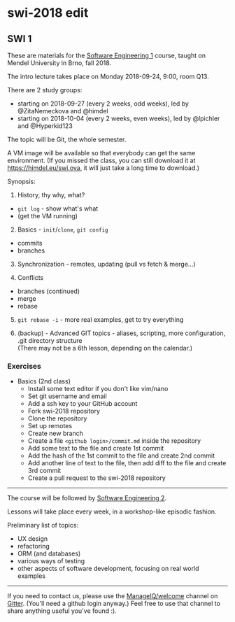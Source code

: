 # swi-2018 edit

## SWI 1

These are materials for the [Software Engineering 1](http://is.mendelu.cz/katalog/syllabus.pl?kod=PEF:SWI1) course, taught on Mendel University in Brno, fall 2018.

The intro lecture takes place on Monday 2018-09-24, 9:00, room Q13.

There are 2 study groups:

   * starting on 2018-09-27 (every 2 weeks, odd weeks), led by @ZitaNemeckova and @himdel
   * starting on 2018-10-04 (every 2 weeks, even weeks), led by @lpichler and @Hyperkid123


The topic will be Git, the whole semester.

A VM image will be available so that everybody can get the same environment. (If you missed the class, you can still download it at https://himdel.eu/swi.ova, it will just take a long time to download.)


Synopsis:

1. History, thy why, what?  
  - `git log` - show what's what
  - (get the VM running)

2. Basics - `init`/`clone`, `git config`  
  - commits
  - branches

3. Synchronization - remotes, updating (pull vs fetch & merge...)

4. Conflicts  
  - branches (continued)
  - merge
  - rebase

5. `git rebase -i` - more real examples, get to try everything

6. (backup) - Advanced GIT topics - aliases, scripting, more configuration, .git directory structure  
  (There may not be a 6th lesson, depending on the calendar.)

### Exercises

- Basics (2nd class)
  - Install some text editor if you don't like vim/nano
  - Set git username and email
  - Add a ssh key to your GitHub account
  - Fork swi-2018 repository
  - Clone the repository
  - Set up remotes
  - Create new branch
  - Create a file `<github login>/commit.md` inside the repository
  - Add some text to the file and create 1st commit
  - Add the hash of the 1st commit to the file and create 2nd commit
  - Add another line of text to the file, then add diff to the file and create 3rd commit
  - Create a pull request to the swi-2018 repository

---

The course will be followed by [Software Engineering 2](https://is.mendelu.cz/katalog/syllabus.pl?kod=PEF:SWI2).

Lessons will take place every week, in a workshop-like episodic fashion.

Preliminary list of topics:

* UX design
* refactoring
* ORM (and databases)
* various ways of testing
* other aspects of software development, focusing on real world examples

---

If you need to contact us, please use the [ManageIQ/welcome](https://gitter.im/ManageIQ/welcome) channel on [Gitter](https://gitter.im). (You'll need a github login anyway.)
Feel free to use that channel to share anything useful you've found :).
